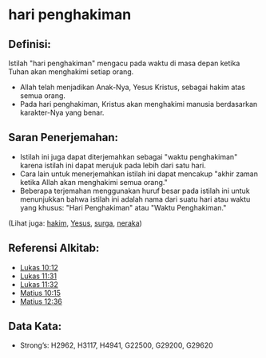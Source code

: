 # hari penghakiman

## Definisi:

Istilah "hari penghakiman" mengacu pada waktu di masa depan ketika Tuhan akan menghakimi setiap orang.

* Allah telah menjadikan Anak-Nya, Yesus Kristus, sebagai hakim atas semua orang.
* Pada hari penghakiman, Kristus akan menghakimi manusia berdasarkan karakter-Nya yang benar.

## Saran Penerjemahan:

* Istilah ini juga dapat diterjemahkan sebagai "waktu penghakiman" karena istilah ini dapat merujuk pada lebih dari satu hari.
* Cara lain untuk menerjemahkan istilah ini dapat mencakup "akhir zaman ketika Allah akan menghakimi semua orang."
* Beberapa terjemahan menggunakan huruf besar pada istilah ini untuk menunjukkan bahwa istilah ini adalah nama dari suatu hari atau waktu yang khusus: "Hari Penghakiman" atau "Waktu Penghakiman."

(Lihat juga: [hakim](../kt/judge.md), [Yesus](../kt/jesus.md), [surga](../kt/heaven.md), [neraka](../kt/hell.md))

## Referensi Alkitab:

* [Lukas 10:12](rc://en/tn/help/luk/10/12)
* [Lukas 11:31](rc://en/tn/help/luk/11/31)
* [Lukas 11:32](rc://en/tn/help/luk/11/32)
* [Matius 10:15](rc://en/tn/help/mat/10/15)
* [Matius 12:36](rc://en/tn/help/mat/12/36)

## Data Kata:

* Strong’s: H2962, H3117, H4941, G22500, G29200, G29620
